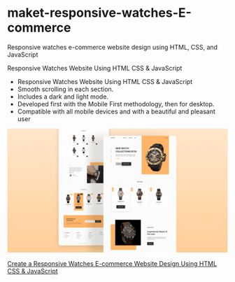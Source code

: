 # maket-responsive-watches-E-commerce
Responsive watches e-commerce website design using HTML, CSS, and JavaScript


Responsive Watches Website Using HTML CSS & JavaScript
- Responsive Watches Website Using HTML CSS & JavaScript
- Smooth scrolling in each section.
- Includes a dark and light mode.
- Developed first with the Mobile First methodology, then for desktop.
- Compatible with all mobile devices and with a beautiful and pleasant user 

![preview](preview.png)

[Create a Responsive Watches E-commerce Website Design Using HTML CSS & JavaScript](https://youtu.be/QPxYdbbCjhQ)